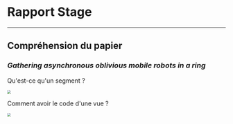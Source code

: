 # Rapport Stage

---

## Compréhension du papier

### *Gathering asynchronous oblivious mobile robots in a ring*
Qu'est-ce qu'un segment ?

<img src="/home/solal/Documents/Stage_lip6/Coop-robot/data/Capture d’écran du 2022-06-09 10-49-20.png" style="zoom:50%;" />

Comment avoir le code d'une vue ?

<img src="/home/solal/Documents/Stage_lip6/Coop-robot/data/Capture d’écran du 2022-06-09 11-19-37.png" style="zoom:50%;" />

